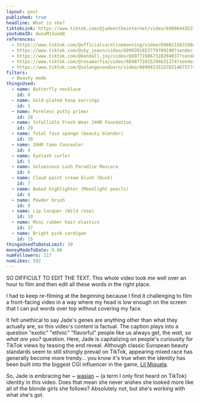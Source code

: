 ```yaml
---
layout: post
published: true
headline: What is she?
tiktokLink: https://www.tiktok.com/@jadeontheinternet/video/6900644352389860614?sender_device=pc&sender_web_id=6891999718790268421&is_from_webapp=1
youtubeID: dwzuM1SuxmQ
references:
  - https://www.tiktok.com/@officialcarolinemanning/video/6900215631904378117?sender_device=pc&sender_web_id=6891999718790268421&is_from_webapp=1
  - https://www.tiktok.com/@sky_jeann/video/6899201853779709190?sender_device=pc&sender_web_id=6891999718790268421&is_from_webapp=1
  - https://www.tiktok.com/@kendall.joy/video/6897719867328204037?sender_device=pc&sender_web_id=6891999718790268421&is_from_webapp=1
  - https://www.tiktok.com/@rosamarfia/video/6898772815294631174?sender_device=pc&sender_web_id=6891999718790268421&is_from_webapp=
  - https://www.tiktok.com/@solangevandoorn/video/6898413515783146757?sender_device=pc&sender_web_id=6891999718790268421&is_from_webapp=1
filters:
  - Beauty mode
thingsUsed:
  - name: Butterfly necklace
    id: 0
  - name: Gold-plated hoop earrings
    id: 1
  - name: Poreless putty primer
    id: 28
  - name: Infallible Fresh Wear 24HR Foundation
    id: 29
  - name: Total face sponge (beauty blender)
    id: 30
  - name: 16HR Camo Concealer
    id: 4
  - name: Eyelash curler
    id: 5
  - name: Voluminous Lash Paradise Mascara
    id: 6
  - name: Cloud paint cream blush (Dusk)
    id: 7
  - name: Baked highlighter (Moonlight pearls)
    id: 8
  - name: Powder brush
    id: 9
  - name: Lip lacquer (Wild rose)
    id: 10
  - name: Mini rubber hair elastics
    id: 37
  - name: Bright pink cardigan
    id: 15
thingsUsedToDateLimit: 39
moneyMadeToDate: 0.00
numFollowers: 117
numLikes: 592
---
```


SO DIFFICULT TO EDIT THE TEXT. This whole video took me well over an hour to film and then edit all these words in the right place.

I had to keep re-filming at the beginning because I find it challenging to film a front-facing video in a way where my head is low enough on the screen that I can put words over top without covering my face.

It felt unethical to say Jade's genes are anything other than what they actually are, so this video's content is factual. The caption plays into a question "exotic" "ethnic" "flavorful" people like us always get, the _wait, so what are you?_ question. Here, Jade is capitalizing on people's curiousity for TikTok views by teasing the end reveal. Although classic European beauty standards seem to still strongly prevail on TikTok, appearing mixed race has generally become more trendy... you know it's true when the identity has been built into the biggest CGI influencer in the game, [Lil Miquela](https://www.dazeddigital.com/beauty/head/article/41436/1/mixed-race-identity-cgi-influencers-lil-miquela).

So, Jade is embracing her ~ [wasian](https://www.urbandictionary.com/define.php?term=Wasian) ~ (a term I only first heard on TikTok) identity in this video. Does that mean she never wishes she looked more like all of the blonde girls she follows? Absolutely not, but she's working with what she's got.
